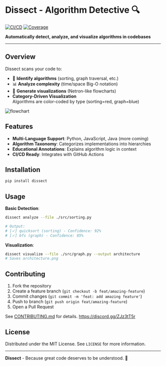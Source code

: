 # Dissect - Algorithm Detective 🔍

[![CI/CD](https://github.com/Lemniscate-SHA-256/dissect/actions/workflows/ci.yml/badge.svg)](https://github.com/Lemniscate-SHA-256/dissect/actions)
[![Coverage](https://codecov.io/gh/Lemniscate-SHA-256/dissect/branch/main/graph/badge.svg)](https://codecov.io/gh/Lemniscate-SHA-256/dissect)

**Automatically detect, analyze, and visualize algorithms in codebases**

---

## Overview
Dissect scans your code to:
- 🔎 **Identify algorithms** (sorting, graph traversal, etc.)
- 📊 **Analyze complexity** (time/space Big-O notation)
- 🎨 **Generate visualizations** (Netron-like flowcharts)
- **Category-Driven Visualization**  
  Algorithms are color-coded by type (sorting=red, graph=blue)

![flowchart](https://github.com/user-attachments/assets/310a4051-c8f9-4d20-bbbc-0916de4faa8a)


## Features
- **Multi-Language Support**: Python, JavaScript, Java (more coming)
- **Algorithm Taxonomy**: Categorizes implementations into hierarchies
- **Educational Annotations**: Explains algorithm logic in context
- **CI/CD Ready**: Integrates with GitHub Actions

## Installation
```bash
pip install dissect
```

## Usage
**Basic Detection**:
```bash
dissect analyze --file ./src/sorting.py

# Output:
# [✓] quicksort (sorting) - Confidence: 92%
# [✓] bfs (graph) - Confidence: 85%
```

**Visualization**:
```bash
dissect visualize --file ./src/graph.py --output architecture
# Saves architecture.png
```

## Contributing
1. Fork the repository
2. Create a feature branch (`git checkout -b feat/amazing-feature`)
3. Commit changes (`git commit -m 'feat: add amazing feature'`)
4. Push to branch (`git push origin feat/amazing-feature`)
5. Open a Pull Request

See [CONTRIBUTING.md](CONTRIBUTING.md) for details.
https://discord.gg/ZJz3tT5r

## License
Distributed under the MIT License. See `LICENSE` for more information.

---
**Dissect** - Because great code deserves to be understood. 🧠
